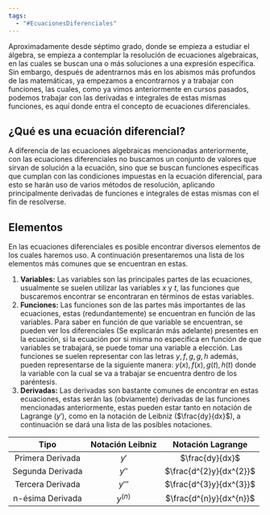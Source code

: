 ```yaml
---
tags:
  - "#EcuacionesDiferenciales"
---
```

Aproximadamente desde séptimo grado, donde se empieza a estudiar el álgebra, se empieza a contemplar la resolución de ecuaciones algebraicas, en las cuales se buscan una o más soluciones a una expresión específica. Sin embargo, después de adentrarnos más en los abismos más profundos de las matemáticas, ya empezamos a encontrarnos y a trabajar con funciones, las cuales, como ya vimos anteriormente en cursos pasados, podemos trabajar con las derivadas e integrales de estas mismas funciones, es aquí donde entra el concepto de ecuaciones diferenciales.

## ¿Qué es una ecuación diferencial?

A diferencia de las ecuaciones algebraicas mencionadas anteriormente, con las ecuaciones diferenciales no buscamos un conjunto de valores que sirvan de solución a la ecuación, sino que se buscan funciones específicas que cumplan con las condiciones impuestas en la ecuación diferencial, para esto se harán uso de varios métodos de resolución, aplicando principalmente derivadas de funciones e integrales de estas mismas con el fin de resolverse.

## Elementos

En las ecuaciones diferenciales es posible encontrar diversos elementos de los cuales haremos uso.
A continuación presentaremos una lista de los elementos más comunes que se encuentran en estas.

1. **Variables:** Las variables son las principales partes de las ecuaciones, usualmente se suelen utilizar las variables $x$ y $t$, las funciones que buscaremos encontrar se encontraran en términos de estas variables.
2. **Funciones:** Las funciones son de las partes más importantes de las ecuaciones, estas (redundantemente) se encuentran en función de las variables. Para saber en función de que variable se encuentran, se pueden ver los diferenciales (Se explicarán más adelante) presentes en la ecuación, si la ecuación por si misma no especifica en función de que variables se trabajará, se puede tomar una variable a elección. Las funciones se suelen representar con las letras $y,\,f,\,g,\,g,\,h$ además, pueden representarse de la siguiente manera: $y(x),\, f(x),\,g(t),\,h(t)$ donde la variable con la cual se va a trabajar se encuentra dentro de los paréntesis.
3. **Derivadas:** Las derivadas son bastante comunes de encontrar en estas ecuaciones, estas serán las (obviamente) derivadas de las funciones mencionadas anteriormente, estas pueden estar tanto en notación de Lagrange ($y'$), como en la notación de Leibniz ($\frac{dy}{dx}$), a continuación se dará una lista de las posibles notaciones.

|       Tipo       | Notación Leibniz |    Notación Lagrange    |
| :--------------: | :--------------: | :---------------------: |
| Primera Derivada |       $y'$       |     $\frac{dy}{dx}$     |
| Segunda Derivada |      $y''$       | $\frac{d^{2}y}{dx^{2}}$ |
| Tercera Derivada |      $y'''$      | $\frac{d^{3}y}{dx^{3}}$ |
| n-ésima Derivada |    $y^{(n)}$     | $\frac{d^{n}y}{dx^{n}}$ |

